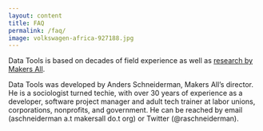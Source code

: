 ```yaml
---
layout: content
title: FAQ
permalink: /faq/
image: volkswagen-africa-927188.jpg
---
```



Data Tools is based on decades of field experience as well as [research by Makers All](https://toolkit.makersall.org).

Data Tools was developed by Anders Schneiderman, Makers All’s director. He is a sociologist turned techie, with over 30 years of experience as a developer, software project manager and adult tech trainer at labor unions, corporations, nonprofits, and government. He can be reached by email (aschneiderman a.t makersall do.t org) or Twitter (@raschneiderman).
